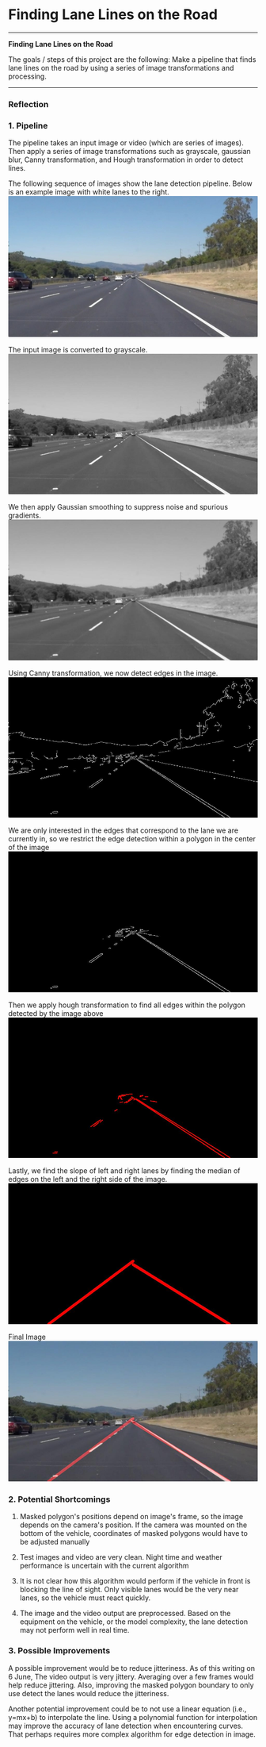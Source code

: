 # **Finding Lane Lines on the Road** 

---

**Finding Lane Lines on the Road**

The goals / steps of this project are the following:
Make a pipeline that finds lane lines on the road by using a series of image transformations and processing.


[//]: # (Image References)

[image0]: ./writeup_images/0.jpg "Input"
[image1]: ./writeup_images/1.jpg "Grayscale"
[image2]: ./writeup_images/2.jpg "Blur"
[image3]: ./writeup_images/3.jpg "Edges"
[image4]: ./writeup_images/4.jpg "Masked"
[image5]: ./writeup_images/5.jpg "Weighted"
[image6]: ./writeup_images/6.jpg "Result"
[image7]: ./writeup_images/hough.jpg "Hough"

---

### Reflection
### 1. Pipeline
The pipeline takes an input image or video (which are series of images). Then apply a series of image transformations such as grayscale, gaussian blur, Canny transformation, and Hough transformation in order to detect lines. 

The following sequence of images show the lane detection pipeline. Below is an example image with white lanes to the right.
![alt text][image0]

The input image is converted to grayscale.
![alt text][image1]

We then apply Gaussian smoothing to suppress noise and spurious gradients.
![alt text][image2]

Using Canny transformation, we now detect edges in the image.
![alt text][image3]

We are only interested in the edges that correspond to the lane we are currently in, so we restrict the edge detection within a polygon in the center of the image
![alt text][image4]

Then we apply hough transformation to find all edges within the polygon detected by the image above
![alt text][image7]

Lastly, we find the slope of left and right lanes by finding the median of edges on the left and the right side of the image. 
![alt text][image5]

Final Image
![alt text][image6]

### 2. Potential Shortcomings

1. Masked polygon's positions depend on image's frame, so the image depends on the camera's position. If the camera was mounted on the bottom of the vehicle, coordinates of masked polygons would have to be adjusted manually

2. Test images and video are very clean. Night time and weather performance is uncertain with the current algorithm

3. It is not clear how this algorithm would perform if the vehicle in front is blocking the line of sight. Only visible lanes would be the very near lanes, so the vehicle must react quickly.

4. The image and the video output are preprocessed. Based on the equipment on the vehicle, or the model complexity, the lane detection may not perform well in real time.

### 3. Possible Improvements

A possible improvement would be to reduce jitteriness. As of this writing on 6 June, The video output is very jittery. Averaging over a few frames would help reduce jittering. Also, improving the masked polygon boundary to only use detect the lanes would reduce the jitteriness.

Another potential improvement could be to not use a linear equation (i.e., y=mx+b) to interpolate the line. Using a polynomial function for interpolation may improve the accuracy of lane detection when encountering curves. That perhaps requires more complex algorithm for edge detection in image.
